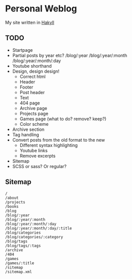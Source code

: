 
Personal Weblog
===============

My site written in [Hakyll][]

[Hakyll]: http://jaspervdj.be/hakyll/

TODO
----

* Startpage
* Partial posts by year etc?
    /blog/:year
    /blog/:year/:month
    /blog/:year/:month/:day
* Youtube shorthand
* Design, design design!
    * Correct html
    * Header
    * Footer
    * Post header
    * Text
    * 404 page
    * Archive page
    * Projects page
    * Games page (what to do? remove? keep?)
    * Color scheme
* Archive section
* Tag handling
* Convert posts from the old format to the new
    * Different syntax highlighting
    * Youtube links
    * Remove excerpts
* Sitemap
* SCSS or sass? Or regular?

Sitemap
-------

    /
    /about
    /projects
    /books
    /blog
    /blog/:year
    /blog/:year/:month
    /blog/:year/:month/:day
    /blog/:year/:month/:day/:title
    /blog/categories
    /blog/categories/:category
    /blog/tags
    /blog/tags/:tags
    /archive
    /404
    /games
    /games/:title
    /sitemap
    /sitemap.xml

